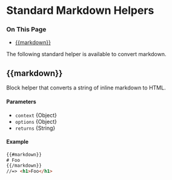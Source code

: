 <h1>Standard Markdown Helpers</h1>

<div class="otp" id="no-index">
	<h3> On This Page </h3>
	<ul>
    <li><a href="#handlebars_markdown">{{markdown}}</a></li>
	</ul>
</div>

<a href='#handlebars_markdown' aria-hidden='true' class='block-anchor'  id='handlebars_markdown'></a>

The following standard helper is available to convert markdown.

## {{markdown}}

Block helper that converts a string of inline markdown to HTML.

#### Parameters

* `context` {Object}
* `options` {Object}
* `returns` {String}

#### Example

```html
{{#markdown}}
# Foo
{{/markdown}}
//=> <h1>Foo</h1>
```

